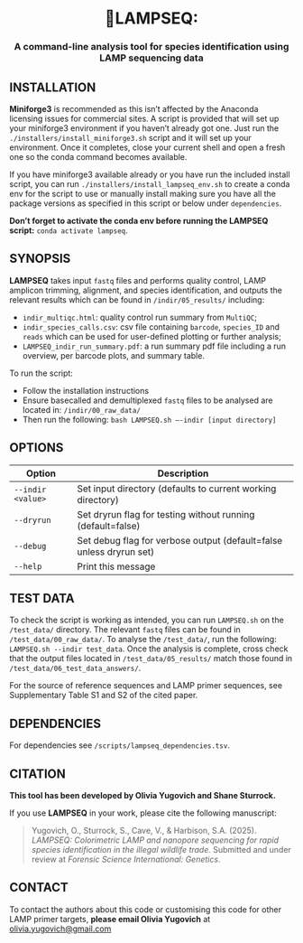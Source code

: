 <h1 align="center">🧬LAMPSEQ:</h1>
<h3 align="center">A command-line analysis tool for species identification using  LAMP 
sequencing data</h3>


## INSTALLATION
**Miniforge3** is recommended as this isn’t affected by the Anaconda licensing issues for commercial 
sites. A script is provided that will set up your miniforge3 environment if you haven’t already got 
one. Just run the `./installers/install_miniforge3.sh` script and it will set up your environment. 
Once it completes, close your current shell and open a fresh one so the conda command becomes 
available. 

If you have miniforge3 available already or you have run the included install script, you 
can run `./installers/install_lampseq_env.sh` to create a conda env for the script to use or manually 
install making sure you have all the package versions as specified in this script or below under 
`dependencies`. 

**Don’t forget to activate the conda env before running the LAMPSEQ script:** `conda activate lampseq`.

## SYNOPSIS
**LAMPSEQ** takes input `fastq` files and performs quality control, LAMP amplicon trimming, alignment, and 
species identification, and outputs the relevant results which can be found in `/indir/05_results/` 
including:
- `indir_multiqc.html`: quality control run summary from `MultiQC`;
- `indir_species_calls.csv`: csv file containing `barcode`, `species_ID` and `reads` which can be used 
for user-defined plotting or further analysis;
- `LAMPSEQ_indir_run_summary.pdf`: a run summary pdf file including a run overview, per barcode plots, and summary table. 

To run the script: 
- Follow the installation instructions
- Ensure basecalled and demultiplexed `fastq` files to be analysed are located in: `/indir/00_raw_data/`
- Then run the following: `bash LAMPSEQ.sh –-indir [input directory]`

## OPTIONS
<table> <colgroup> <col style="width: 22%" /> <col style="width: 77%" /> </colgroup> <thead> <tr 
class="header"> <th>Option</th> <th>Description</th> </tr> </thead> <tbody> <tr class="odd"> 
<td><code>--indir &lt;value&gt;</code></td> <td>Set input directory (defaults to current working 
directory)</td> </tr> <tr class="even"> <td><code>--dryrun</code></td> <td>Set dryrun flag for testing 
without running (default=false)</td> </tr> <tr class="odd"> <td><code>--debug</code></td> <td>Set 
debug flag for verbose output (default=false unless dryrun set)</td> </tr> <tr class="even"> 
<td><code>--help</code></td> <td>Print this message</td> </tr> </tbody> </table>

## TEST DATA
To check the script is working as intended, you can run `LAMPSEQ.sh` on the `/test_data/` directory. 
The relevant `fastq` files can be found in `/test_data/00_raw_data/`. To analyse the `/test_data/`, 
run the following: `LAMPSEQ.sh --indir test_data`. Once the analysis is complete, cross check that the 
output files located in `/test_data/05_results/` match those found in 
`/test_data/06_test_data_answers/`. 

For the source of reference sequences and LAMP primer sequences, see Supplementary Table S1 and S2 of the cited  paper.

## DEPENDENCIES
For dependencies see `/scripts/lampseq_dependencies.tsv`.

## CITATION
**This tool has been developed by Olivia Yugovich and Shane Sturrock.**

If you use **LAMPSEQ** in your work, please cite the following manuscript:
> Yugovich, O., Sturrock, S., Cave, V., & Harbison, S.A. (2025). *LAMPSEQ: Colorimetric LAMP and nanopore sequencing for rapid species identification in the illegal wildlife trade.* Submitted and under review at *Forensic Science International: Genetics*.


## CONTACT
To contact the authors about this code or customising this code for other LAMP primer targets, **please email Olivia Yugovich** at olivia.yugovich@gmail.com

